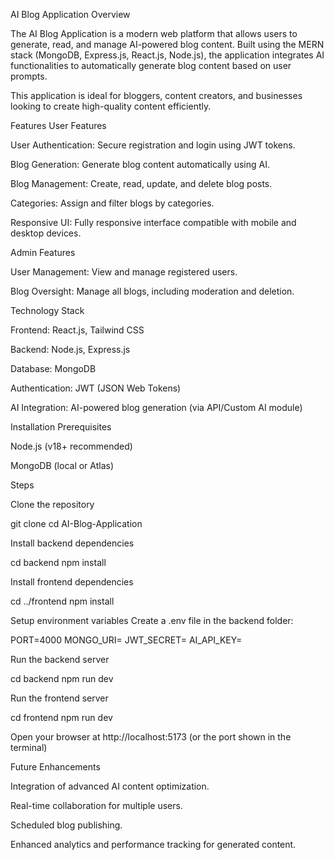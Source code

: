 AI Blog Application
Overview

The AI Blog Application is a modern web platform that allows users to generate, read, and manage AI-powered blog content. Built using the MERN stack (MongoDB, Express.js, React.js, Node.js), the application integrates AI functionalities to automatically generate blog content based on user prompts.

This application is ideal for bloggers, content creators, and businesses looking to create high-quality content efficiently.

Features
User Features

User Authentication: Secure registration and login using JWT tokens.

Blog Generation: Generate blog content automatically using AI.

Blog Management: Create, read, update, and delete blog posts.

Categories: Assign and filter blogs by categories.

Responsive UI: Fully responsive interface compatible with mobile and desktop devices.

Admin Features

User Management: View and manage registered users.

Blog Oversight: Manage all blogs, including moderation and deletion.

Technology Stack

Frontend: React.js, Tailwind CSS

Backend: Node.js, Express.js

Database: MongoDB

Authentication: JWT (JSON Web Tokens)

AI Integration: AI-powered blog generation (via API/Custom AI module)

Installation
Prerequisites

Node.js (v18+ recommended)

MongoDB (local or Atlas)

Steps

Clone the repository

git clone <your-repo-url>
cd AI-Blog-Application


Install backend dependencies

cd backend
npm install


Install frontend dependencies

cd ../frontend
npm install


Setup environment variables
Create a .env file in the backend folder:

PORT=4000
MONGO_URI=<your-mongodb-uri>
JWT_SECRET=<your-secret-key>
AI_API_KEY=<your-ai-key-if-any>


Run the backend server

cd backend
npm run dev


Run the frontend server

cd frontend
npm run dev


Open your browser at http://localhost:5173 (or the port shown in the terminal)


Future Enhancements

Integration of advanced AI content optimization.

Real-time collaboration for multiple users.

Scheduled blog publishing.

Enhanced analytics and performance tracking for generated content.

